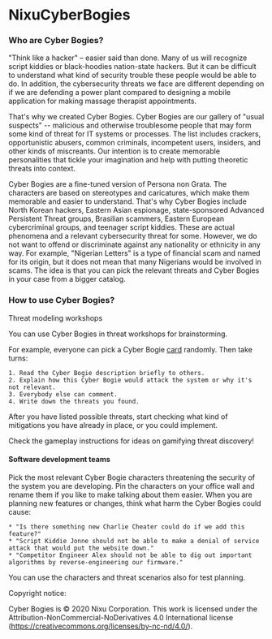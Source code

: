 # NixuCyberBogies

### Who are Cyber Bogies?

"Think like a hacker" – easier said than done. Many of us will recognize script kiddies or black-hoodies nation-state hackers. But it can be difficult to understand what kind of security trouble these people would be able to do. In addition, the cybersecurity threats we face are different depending on if we are defending a power plant compared to designing a mobile application for making massage therapist appointments.

That's why we created Cyber Bogies. Cyber Bogies are our gallery of "usual suspects" -- malicious and otherwise troublesome people that may form some kind of threat for IT systems or processes. The list includes crackers, opportunistic abusers, common criminals, incompetent users, insiders, and other kinds of miscreants. Our intention is to create memorable personalities that tickle your imagination and help with putting theoretic threats into context.

Cyber Bogies are a fine-tuned version of Persona non Grata. The characters are based on stereotypes and caricatures, which make them memorable and easier to understand. That's why Cyber Bogies include North Korean hackers, Eastern Asian espionage, state-sponsored Advanced Persistent Threat groups, Brasilian scammers, Eastern European cybercriminal groups, and teenager script kiddies. These are actual phenomena and a relevant cybersecurity threat for some. However, we do not want to offend or discriminate against any nationality or ethnicity in any way. For example, "Nigerian Letters" is a type of financial scam and named for its origin, but it does not mean that many Nigerians would be involved in scams. The idea is that you can pick the relevant threats and Cyber Bogies in your case from a bigger catalog.


### How to use Cyber Bogies?

Threat modeling workshops

You can use Cyber Bogies in threat workshops for brainstorming.

For example, everyone can pick a Cyber Bogie [card](https://github.com/nixu-corp/NixuCyberBogies/blob/master/Nixu-CyberBogies-2020.pdf) randomly. Then take turns:

    1. Read the Cyber Bogie description briefly to others.
    2. Explain how this Cyber Bogie would attack the system or why it's not relevant.
    3. Everybody else can comment.
    4. Write down the threats you found.

After you have listed possible threats, start checking what kind of mitigations you have already in place, or you could implement.

Check the gameplay instructions for ideas on gamifying threat discovery!


#### Software development teams

Pick the most relevant Cyber Bogie characters threatening the security of the system you are developing. Pin the characters on your office wall and rename them if you like to make talking about them easier. When you are planning new features or changes, think what harm the Cyber Bogies could cause:

    * "Is there something new Charlie Cheater could do if we add this feature?" 
    * "Script Kiddie Jonne should not be able to make a denial of service attack that would put the website down."
    * "Competitor Engineer Alex should not be able to dig out important algorithms by reverse-engineering our firmware."

You can use the characters and threat scenarios also for test planning.


Copyright notice:

Cyber Bogies is © 2020 Nixu Corporation.  This work is licensed under the Attribution-NonCommercial-NoDerivatives 4.0 International license (https://creativecommons.org/licenses/by-nc-nd/4.0/).
